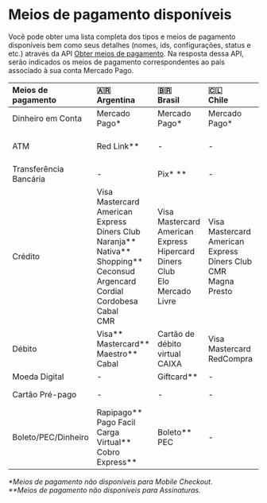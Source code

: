 # Meios de pagamento disponíveis

Você pode obter uma lista completa dos tipos e meios de pagamento disponíveis bem como seus detalhes (nomes, ids, configurações, status e etc.) através da API [Obter meios de pagamento](/developers/pt/reference/payment_methods/_payment_methods/get). Na resposta dessa API, serão indicados os meios de pagamento correspondentes ao país associado à sua conta Mercado Pago. 


| Meios de pagamento | 🇦🇷 <br> Argentina | 🇧🇷 <br> Brasil | 🇨🇱 <br> Chile | 🇨🇴 <br> Colômbia | 🇲🇽 <br> México | 🇵🇪 <br> Peru | 🇺🇾 <br> Uruguai |
| :--- | :--- | :--- | :--- | :--- | :--- | :--- | :--- |
| Dinheiro em Conta | Mercado Pago* | Mercado Pago* | Mercado Pago* | Mercado Pago* | Mercado Pago* | Mercado Pago* | - |
| ATM | Red Link** | - | - | - | Bancomer** <br> Banamex** <br> Serfin** | BCP <br> Continental <br> Outros| - |
| Transferência Bancária | - | Pix* ** | - | PSE* | - | - | - |
| Crédito | Visa <br> Mastercard <br> American Express <br> Diners Club <br> Naranja** <br> Nativa** <br> Shopping** <br> Ceconsud <br> Argencard <br> Cordial <br> Cordobesa <br> Cabal <br> CMR | Visa <br> Mastercard <br> American Express <br> Hipercard <br> Diners Club <br> Elo <br> Mercado Livre | Visa <br> Mastercard <br> American Express <br> Diners Club <br> CMR <br> Magna <br> Presto | Visa <br> Mastercard <br> American Express <br> Diners Club <br> Codensa | Visa <br> Mastercard <br> American Express** | Visa <br> Diners Club | Visa <br> Mastercard <br> Diners Club <br> Oca <br> Lider |
| Débito | Visa** <br> Mastercard** <br> Maestro** <br> Cabal | Cartão de débito virtual CAIXA | Visa <br> Mastercard <br> RedCompra | Visa <br> Mastercard | Visa <br> Mastercard | Visa <br> Mastercard | - |
| Moeda Digital | - | Giftcard** | - | - | Bitcoin** | - | - |
| Cartão Pré-pago | - | - | - | - | Mercado Pago** | - | - |
| Boleto/PEC/Dinheiro | Rapipago** <br> Pago Facil <br> Carga Virtual** <br> Cobro Express** | Boleto** <br> PEC | - | Efecty* | Oxxo** <br> PayCash | - | Abitab <br> Red Pagos |

_*Meios de pagamento não disponíveis para Mobile Checkout._ <br>
_**Meios de pagamento não disponíveis para Assinaturas._
